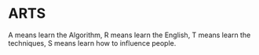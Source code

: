 # ARTS
 A means learn the Algorithm, R means learn the English, T means learn the techniques, S means learn how to influence people.
